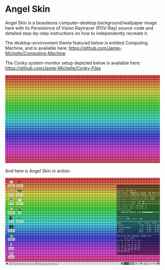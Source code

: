 # Angel Skin

Angel Skin is a beauteous computer-desktop background/wallpaper image here with its Persistence of Vision Raytracer (POV-Ray) source-code and detailed step-by-step instructions on how to independently recreate it.

The desktop-environment theme featured below is entitled Computing Machine, and is available here: https://github.com/Jamie-Michelle/Computing-Machine

The Conky system-monitor setup depicted below is available here: https://github.com/Jamie-Michelle/Conky-Files

![Rainbowy-Angel-Skin-1920x1088.png](https://raw.githubusercontent.com/Jamie-Michelle/Angel-Skin/master/Rainbowy-Angel-Skin-1920x1088.png)

And here is Angel Skin in action:

![Angel-Skin-on-Computing-Machine.png](https://raw.githubusercontent.com/Jamie-Michelle/Angel-Skin/master/Angel-Skin-on-Computing-Machine.png)
